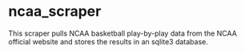 ncaa_scraper
============

This scraper pulls NCAA basketball play-by-play data from the NCAA official website and stores the results in an sqlite3 database.
